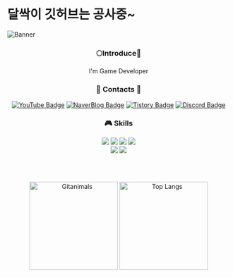 # 달싹이 깃허브는 공사중~
![Banner](https://capsule-render.vercel.app/api?type=waving&height=209&color=gradient&text=🌕%20Dalssak's%20Github&section=header&fontAlign=50&animation=fadeIn&desc=🌱&descSize=25&descAlignY=32&descAlign=20&fontAlignY=39)
<h3 align="center">🌕Introduce🌱</h3>
 <p align="center">I'm Game Developer</p>

<h3 align="center">💌 Contacts 💬</h3>
<div align='center'>
  
[![YouTube Badge](https://img.shields.io/badge/YouTube-FF0000?style=plastic&logo=YouTube&logoColor=ffffff)](https://www.youtube.com/@dalssak)
[![NaverBlog Badge](https://img.shields.io/badge/Blog-03C75A?style=plastic&logo=Naver&logoColor=ffffff)](https://blog.naver.com/dalssagi)
[![Tistory Badge](https://img.shields.io/badge/Tistory-000000?style=plastic&logo=Tistory&logoColor=ffffff)](https://jisung-rithm.tistory.com/)
[![Discord Badge](https://img.shields.io/badge/Discord-5865F2?style=plastic&logo=Discord&logoColor=ffffff)](https://www.discord.com/users/500275466087694338)
</div>

<h3 align="center">🎮 Skills</h3>
<div align='center'>
  <img src="https://img.shields.io/badge/C-A8B9CC?style=plastic&logo=C&logoColor=ffffff"/>
  <img src="https://img.shields.io/badge/C%2B%2B-00599C?style=plastic&logo=C%2B%2B&logoColor=ffffff"/>
  <img src="https://img.shields.io/badge/C%23-black?style=plastic"/>
  <img src="https://img.shields.io/badge/Python-3776AB?style=plastic&logo=Python&logoColor=ffffff"/><br>
  <img src="https://img.shields.io/badge/Unity-black?style=plastic&logo=Unity&logoColor=ffffff"/>
  <img src="https://img.shields.io/badge/Docker-2496ED?style=plastic&logo=Docker&logoColor=ffffff"/>

</div>

<br><br>

<p align="center">
  <img align="center" height=200 src="https://render.gitanimals.org/farms/j1sung" alt="Gitanimals"/>
  <img align="center" height=200 src="https://github-readme-stats.vercel.app/api/top-langs/?username=j1sung&exclude_repo=DKU-JS&layout=compact" alt="Top Langs"/>
</p>

